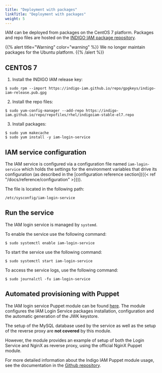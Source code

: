 ```yaml
---
title: "Deployment with packages"
linkTitle: "Deployment with packages"
weight: 5
---
```


IAM can be deployed from packages on the CentOS 7 platform.
Packages and repo files are hosted on the [INDIGO IAM package repository][iam-pkg-repo].

{{% alert title="Warning" color="warning" %}}
We no longer maintain packages for the Ubuntu platform.
{{% /alert %}}

## CENTOS 7

1. Install the INDIGO IAM release key:

  ```shell
  $ sudo rpm --import https://indigo-iam.github.io/repo/gpgkeys/indigo-iam-release.pub.gpg
  ```

2. Install the repo files:

  ```shell
  $ sudo yum-config-manager --add-repo https://indigo-iam.github.io/repo/repofiles/rhel/indigoiam-stable-el7.repo
  ```

3. Install packages:

  ```shell
  $ sudo yum makecache
  $ sudo yum install -y iam-login-service
  ```


## IAM service configuration

The IAM service is configured via a configuration file named `iam-login-service`
which holds the settings for the environment variables that drive its
configuration (as described in the [configuration reference
section]({{< ref "/docs/reference/configuration" >}})).

The file is located in the following path:

```
/etc/sysconfig/iam-login-service
```
## Run the service

The IAM login service is managed by `systemd`.

To enable the service use the following command:

```shell
$ sudo systemctl enable iam-login-service
```

To start the service use the following command:

```shell
$ sudo systemctl start iam-login-service
```

To access the service logs, use the following command:

```shell
$ sudo journalctl -fu iam-login-service
```

## Automated provisioning with Puppet


The IAM login service Puppet module can be  found [here][puppet-iam-repo].
The module configures the IAM Login Service packages installation,
configuration and the automatic generation of the JWK keystore.

The setup of the MySQL database used by the service as well as the setup of the
reverse proxy are **not covered** by this module.

However, the module provides an example of setup of both the Login Service and
NginX as reverse proxy, using the official NginX Puppet module.

For more detailed information about the Indigo IAM Puppet module usage, see the
documentation in the [Github repository][puppet-iam-repo].

[puppet-iam-repo]: https://github.com/indigo-iam/puppet-indigo-iam
[iam-pkg-repo]: https://indigo-iam.github.io/repo
